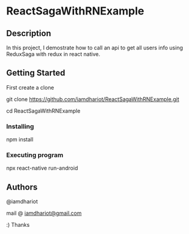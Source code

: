 # ReactSagaWithRNExample

## Description

In this project, I demostrate how to call an api to get all users info
using ReduxSaga with redux in react native.

## Getting Started

First create a clone

git clone https://github.com/iamdhariot/ReactSagaWithRNExample.git

cd ReactSagaWithRNExample

### Installing

npm install

### Executing program

npx react-native run-android

## Authors

@iamdhariot

mail @ iamdhariot@gmail.com

:) Thanks
